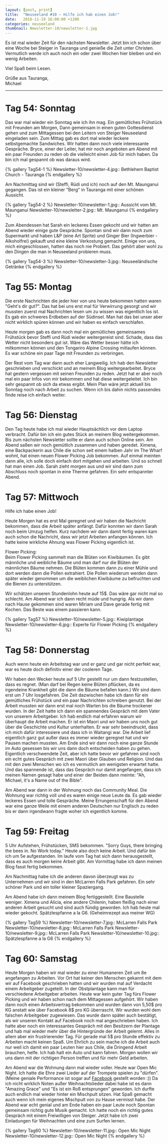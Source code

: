 ```yaml
---
layout: [post, print]
title:  "Neuseeland #10 – Hilfe ich hab einen Job!"
date:   2016-11-19 16:00:00 +1200
categories: neuseeland
thumbnail: Newsletter-10/newsletter-1.jpg
---
```

Es ist mal wieder Zeit für den nächsten Newsletter.
Jetzt bin ich schon über eine Woche bei Steiger in Tauranga und genieße die Zeit unter Christen.
Vermutlich werde ich auch noch ein oder zwei Wochen hier bleiben und ein wenig Arbeiten.


Viel Spaß beim Lesen.

Grüße aus Tauranga,  
Michael

___

Tag 54: Sonntag
==============

Das war mal wieder ein Sonntag wie ich ihn mag. Ein gemütliches Frühstück mit Freunden am Morgen,
Dann gemeinsam in einen guten Gottesdienst gehen und zum Mittagessen bei den Leitern von Steiger Neuseeland
eingeladen sein. Zum Mittag gab es dort mal wieder leckere selbstgemachte Sandwiches. 
Wir hatten dann noch viele interessante Gespräche. Bryce, einer der Leiter, hat mir noch angeboten am Abend
mit ein paar Freunden zu reden ob die vielleicht einen Job für mich haben. Da bin ich mal gespannt ob was daraus wird.

{% gallery Tag54-1 %}
Newsletter-10/newsletter-4.jpg:: Bethlehem Baptist Church - Tauranga
{% endgallery %}

Am Nachmittag sind wir (Steffi, Rüdi und ich) noch auf den Mt. Maunganui gegangen. Das ist ein kleiner "Berg" in 
Tauranga mit einer schönen Aussicht.

{% gallery Tag54-2 %}
Newsletter-10/newsletter-1.jpg:: Aussicht vom Mt. Maunganui
Newsletter-10/newsletter-2.jpg:: Mt. Maunganui
{% endgallery %}

Zum Abendessen hat Sarah ein leckeres Essen gekocht und wir hatten am Abend wieder einige gute Gespräche.
Spontan sind wir dann noch zum Supermarkt und haben L&P (eine Art Sprite) und Ginger Bier (Ingwerbier - Alkoholfrei)
gekauft und eine kleine Verkostung gemacht. Einige von uns, mich eingeschlossen, hatten das noch nie Probiert.
Das gehört aber wohl zu den Dingen die man in Neuseeland probieren muss.

{% gallery Tag54-3 %}
Newsletter-10/newsletter-3.jpg:: Neuseeländische Getränke
{% endgallery %}


Tag 55: Montag
================

Die erste Nachrichten die jeder hier von uns heute bekommen hatten waren "Geht's dir gut?".
Das hat bei uns erst mal für Verwirrung gesorgt und wir mussten zuerst mal Nachrichten lesen um zu wissen was eigentlich los ist.
Es gab ein schweres Erdbeben auf der Südinsel. Man hat das bei unser aber nicht wirklich spüren können und wir haben es einfach verschlafen.


Heute morgen gab es dann noch mal ein gemütliches gemeinsames Frühstück bevor Steffi und Rüdi wieder weitergereist sind. 
Schade, dass das Wetter nicht besonders gut ist. Wäre das Wetter besser hätte ich mitkommen können und den Tongariro Alpine Crossing
mitlaufen können. Es war schöne ein paar Tage mit Freunden zu verbringen.

Der Rest vom Tag war dann auch eher Langweilig. Ich hab den Newsletter geschrieben und verschickt und an meinem Blog weitergearbeitet.
Bryce hat gestern vergessen mit seinen Freunden zu reden. Jetzt hat er aber noch mal ein paar Infos von mir bekommen und hat diese
weitergeleitet. Ich bin sehr gespannt ob sich da etwas ergibt.
Mein Plan wäre jetzt aktuell bis Sonntag noch nach Arbeit zu suchen. Wenn ich bis dahin nichts passendes finde reise ich einfach weiter.


Tag 56: Dienstag
================

Den Tag heute habe ich mal wieder Hauptsächlich vor dem Laptop verbracht. Dafür bin ich ein gutes Stück an meinem Blog weitergekommen.
Bis zum nächsten Newsletter sollte er dann auch schon Online sein.
Am Abend saßen wir noch gemütlich zusammen und haben geredet. Ximena, eine Backpackerin aus Chile die schon seit einem halben Jahr im The Wharf wohnt,
hat einen neuen Flower Picking Job bekommen. Auf einmal meinten dann alle, ich solle doch einfach dort mitgehen und arbeiten.
Und so schnell hat man einen Job.
Sarah zieht morgen aus und wir sind dann zum Abschluss noch spontan in eine Therme gefahren. Ein sehr entspannter Abend.


Tag 57: Mittwoch
================

Hilfe ich habe einen Job!  

Heute Morgen hat es erst Mal geregnet und wir haben die Nachricht bekommen, dass die Arbeit später anfängt.
Dafür konnten wir dann Sarah noch beim Umzug helfen.
Kurz nachdem wir dann damit fertig waren kam auch schon die Nachricht, dass wir jetzt Arbeiten anfangen können.
Ich hatte keine wirkliche Ahnung was Flower Picking eigentlich ist. 

Flower Picking:  
Beim Flower Picking sammelt man die Blüten von Kiwibäumen. 
Es gibt männliche und weibliche Bäume und man darf nur die Blüten der männlichen Bäume nehmen.
Die Blüten kommen dann zu einer Mühle und dort werden dann die Pollen extrahiert. 
Die Pollen wiederum werden dann später wieder genommen um die weiblichen Kiwibäume zu befruchten und die Bienen zu unterstützen.

Wir schätzen unseren Stundenlohn heute auf 15$. Das wäre gar nicht mal so schlecht.
Am Abend war ich dann recht müde und hungrig. Als wir dann nach Hause gekommen sind waren Miriam und Dave gerade fertig mit Kochen.
Das Beste was einem passieren kann.

{% gallery Tag57 %}
Newsletter-10/newsletter-5.jpg:: Kiwiplantage
Newsletter-10/newsletter-6.jpg:: Experte für Flower Picking
{% endgallery %}


Tag 58: Donnerstag
==================

Auch wenn heute ein Arbeitstag war und er ganz und gar nicht perfekt war, war es heute doch definitiv einer der cooleren Tage.

Wir haben den Wecker heute auf 5 Uhr gestellt nur um dann festzustellen, dass es regnet.
(Man darf bei Regen keine Blüten pflücken, da es irgendeine Krankheit gibt die dann die Bäume befallen kann.)
Wir sind dann erst um 7 Uhr losgefahren. Die Zeit dazwischen habe ich dann für ein gemütliches Frühstück und ein paar Nachrichten schreiben genutzt.
Bei der Arbeit mussten wir dann erst mal noch Warten bis die Bäume trockener wurden.
In der Zeit hatte ich dann ein spannendes Gespräch mit dem Vater von unserem Arbeitgeber. Ich hab endlich mal erfahren warum wir überhaupt die Arbeit machen.
Er ist ein Maori und wir haben uns noch gut über die Geschichte und Kultur unterhalten. 
Er war sehr beeindruckt, dass ich mich dafür interessiere und dass ich in Waitangi war.
Die Arbeit lief eigentlich ganz gut außer dass es immer wieder geregnet hat und wir Pausen machen mussten.
Am Ende sind wir dann noch eine ganze Stunde im Auto gesessen bis wir uns dann doch entscheiden haben zu gehen. 
Eigentlich verschwendete Zeit, aber ich hatte bevor wir gefahren sind noch ein echt gutes Gespräch mit zwei Maori über Glauben und Religion.
Und das mit den zwei Menschen wo ich es vermutlich am wenigsten erwartet hatte. 
Und das spannende ist, dass das Gespräch nur damit angefangen, 
dass ich meinen Namen gesagt habe und einer der Beiden dann meinte: "Ah, Michael, it's a Name out of the Bible".

Am Abend war dann in der Wohnung noch das Community Meal. Die Wohnung war richtig voll und es waren einige neue Leute da.
Es gab wieder leckeres Essen und tolle Gespräche.
Meine Errungenschaft für den Abend war eine ganze Weile mit einem anderen Deutschen nur Englisch zu reden bis er dann irgendwann fragte woher ich eigentlich komme.


Tag 59: Freitag
===============
5 Uhr Aufstehen, Frühstücken, SMS bekommen. "Sorry Guys, there bringing the bees in. No Work today." 
Heute also doch keine Arbeit. Und dafür bin ich um 5e aufgestanden. Im laufe vom Tag hat sich dann herausgestellt, dass es auch morgen keine Arbeit gibt.
Am Vormittag habe ich dann meinen Blog fasst fertig bekommen.

Am Nachmittag habe ich die anderen davon überzeugt was zu Unternehmen und wir sind in den McLarren Falls Park gefahren. 
Ein sehr schöner Park und ein toller kleiner Spaziergang.

Am Abend habe ich dann meinem Blog fertiggestellt. Eine Baustelle weniger.
Ximena und Alicia, eine andere Chilenin, haben fleißig nach einer anderen Arbeit gesucht und sind auch fündig geworden.
Ich hab heute mal wieder gekocht. Spätzlespfanne a la G6. (Geheimrezept aus meiner WG)

{% gallery Tag59 %}
Newsletter-10/newsletter-7.jpg:: McLarren Falls Park
Newsletter-10/newsletter-8.jpg:: McLarren Falls Park
Newsletter-10/newsletter-9.jpg:: McLarren Falls Park
Newsletter-10/newsletter-10.jpg:: Spätzlespfanne a la G6
{% endgallery %}


Tag 60: Samstag
===============

Heute Morgen haben wir mal wieder zu einer Humaneren Zeit um 8e angefangen zu Arbeiten.
Vor Ort hat keiner den Menschen gekannt mit dem wir auf Facebook geschrieben hatten und wir wurden mal auf Verdacht einem Arbeitgeber zugeteilt.
In der Obstplantage kann man für verschiedene Arbeitgeber arbeiten. 
Heute war kein guter Tag fürs Flower Picking und wir haben schon nach dem Mittagessen aufgehört.
Wir haben dann noch einen Arbeitsvertrag bekommen und wurden dann von 5,50$ pro KG anstatt wie über Facebook 8$ pro KG überrascht.
Wir wurden wohl dem falschen Arbeitgeber zugewiesen. Das wurde dann später auch bestätigt, als wir unseren Kontakt auf Facebook noch mal angeschrieben haben.
Ich hatte aber noch ein interessantes Gespräch mit den Besitzern der Plantage und hab mal wieder mehr über die Hintergründe der Arbeit gelernt.
Alles in allem aber ein frustrierender Tag. Für gerade mal 5$ pro Stunde effektiv zu Arbeiten macht keinen Spaß.
Um Ehrlich zu sein mache ich die Arbeit auch nur weil ich damit ein paar Leuten hier aus Chile, die Dringend Arbeit brauchen, helfe.
Ich hab halt ein Auto und kann fahren. Morgen wollen wir uns dann mit der richtigen Person treffen und für mehr Geld arbeiten.

Am Abend war die Wohnung dann mal wieder voller. Heute war Open Mic Night. Ich hatte die Ehre zwei Lieder auf der Trompete spielen zu "dürfen".
(Meine geniale Performance ist sogar auf [Facebook](https://www.facebook.com/SteigerHouseNZ/videos/675699345926024/) gestellt worden :))
Da ich nicht wirklich Noten außer Weihnachtslieder dabei habe ist es dann "Amazing Grace" und "Es ist ein Roß entsprungen" geworden.
Ich durfte auch endlich mal wieder hinter ein Mischpult sitzen. Hat Spaß gemacht auch wenn ich mein eigenes Mischpult von zu Hause vermisst habe.
Der Abend war echt genial und am Ende haben ein paar Leute noch Spontan gemeinsam richtig gute Musik gemacht. 
Ich hatte noch ein richtig gutes Gespräch mit einem Freiwilligen von Steiger. Jetzt habe ich zwei Einladungen für Weihnachten und eine zum Surfen lernen.

{% gallery Tag60 %}
Newsletter-10/newsletter-11.jpg:: Open Mic Night
Newsletter-10/newsletter-12.jpg:: Open Mic Night
{% endgallery %}